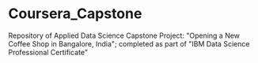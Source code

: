 # Coursera_Capstone
Repository of Applied Data Science Capstone Project: "Opening a New Coffee Shop in Bangalore, India"; completed as part of "IBM Data Science Professional Certificate"
